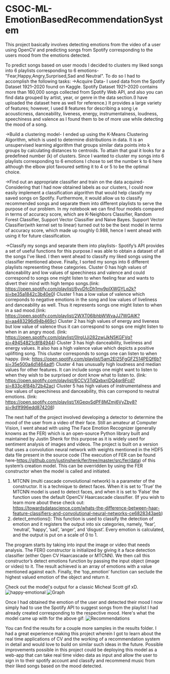 # CSOC-ML-EmotionBasedRecommendationSystem 
This project basically involves detecting emotions from the video of a user using OpenCV and predicting songs from Spotify corresponding to the users mood from the emotions detected.

To predict songs based on user moods I decided to clusters my liked songs into 6 playlists corresponding to 6 emotions-"Fear,Happy,Angry,Surprised,Sad and Neutral". To do so I had to accomplish the following tasks:
->Acquire Data- I used data from the Spotify Dataset 1921–2020 found on Kaggle. Spotify Dataset 1921–2020 contains more than 160,000 songs collected from Spotify Web API, and also you can find data grouped by artist, year, or genre in the data section.(I have uploaded the dataset here as well for reference.) It provides a large variety of features; however, I used 8 features for describing a song i,e acousticness, danceability, liveness, energy, instrumentalness, loudness, speechiness and valence as I found them to be of more use while detecting the mood of a song.

->Build a clustering model- I ended up using the K-Means Clustering Algorithm, which is used to determine distributions in data. It is an unsupervised learning algorithm that groups similar data points into k groups by calculating distances to centroids. To attain that goal it looks for a predefined number (k) of clusters. Since I wanted to cluster my songs into 6 playlists corresponding to 6 emotions I chose to set the number k to 6 here although the elbow plot favoured setting it to 4 or 5 to be the optimal choice.

->Find out an appropriate classifier and train on the data acquired- Considering that I had now obtained labels as our clusters, I could now easily implement a classification algorithm that would help classify my saved songs on Spotify. Furthermore, it would allow us to classify recommended songs and separate them into different playlists to serve the purpose of our problem. In my notebook we can find four models compared in terms of accuracy score, which are K-Neighbors Classifier, Random Forest Classifier, Support Vector Classifier and Naive Bayes. Support Vector Classifier(with kernel set to linear) turned out to be the best model in terms of accuracy score, which made up roughly 0.988, hence I went ahead with using it for future classification.

->Classify my songs and separate them into playlists- Spotify’s API provides a set of useful functions for this purpose.I was able to obtain a dataset of all the songs I've liked. I then went ahead to classify my liked songs using the classifier mentioned above. Finally, I sorted my songs into 6 different playlists representing these categories.
Cluster 0 has high values of danceability and low values of speechiness and valence and could correspond to songs one might listen to when feeling fear and wants to divert their mind with high tempo songs.(link: https://open.spotify.com/playlist/6yvDfcDh1my9pIXWGYLq2k?si=be35a1842c3b40e0)
Cluster 1 has a low value of valence which correponds to negative emotions in the song and low values of liveliness and danceability as well. Thus it represents songs one might listen to when in a sad mood.(link: https://open.spotify.com/playlist/2WXT06lbhbWWvaJJ7WGAlK?si=aa483296d94b469c)
Cluster 2 has high values of energy and liveness but low value of valence thus it can correspond to songs one might listen to when in an angry mood.
(link: https://open.spotify.com/playlist/0lrgUJi282zwjJkN5KGFVq?si=49454821c8f84944)
Cluster 3 has high danceability, liveliness and energy values. It also has a high valence value which depicts a positive uplifiting song. This cluster corresponds to songs one can listen to when happy. (link: https://open.spotify.com/playlist/5am2EI25FgGFZ514PEQf6b?si=35e500a4d1464adf)
Cluster 4 has unusually high loudness and median values for other features. It can include songs one might want to listen to when they wish to be surprised or dont know what to listen to. (link: https://open.spotify.com/playlist/6CCV3TdQxbxriDQ4qr8Fcd?si=833c4f84b72b42ac)
Cluster 5 has high values of instrumentalness and low values of speechiness and danceability, this can correpond to neutral emotions.
(link: https://open.spotify.com/playlist/1XGeqvSdPF8MZmj6VyZby8?si=9d1f996edd874208)

The next half of the project involved developing a detector to determine the mood of the user from a video of their face. Still an amateur at Computer Vision, I went ahead with using The Face Emotion Recognizer (generally knowns as the FER) which is an open-source Python library built and maintained by Justin Shenk for this purpose as it is widely used for sentiment analysis of images and videos. The project is built on a version that uses a convolution neural network with weights mentioned in the HDF5 data file present in the source code (The execution of FER can be found here-https://github.com/justinshenk/fer/tree/master/src/fer/data) of this system’s creation model. This can be overridden by using the FER constructor when the model is called and initiated.
1. MTCNN (multi cascade convolutional network) is a parameter of the constructor. It is a technique to detect faces. When it is set to ‘True’ the MTCNN model is used to detect faces, and when it is set to ‘False’ the function uses the default OpenCV Haarcascade classifier.
(If you wish to learn more about these check out: https://towardsdatascience.com/whats-the-difference-between-haar-feature-classifiers-and-convolutional-neural-networks-ce6828343aeb)
2. detect_emotions(): This function is used to classify the detection of emotion and it registers the output into six categories, namely, ‘fear’, ‘neutral’, ‘happy’, ’sad’, ‘anger’, and ‘disgust’. Every emotion is calculated, and the output is put on a scale of 0 to 1.

The program starts by taking into input the image or video that needs analysis. The FER() constructor is initialized by giving it a face detection classifier (either Open CV Haarcascade or MTCNN). We then call this constructor’s detect emotions function by passing the input object (image or video) to it. The result achieved is an array of emotions with a value mentioned against each. Finally, the ‘top_emotion’ function can seclude the highest valued emotion of the object and return it.

Check out the model's output for a classic Micheal Scott gif xD.
![happy-emotional](https://user-images.githubusercontent.com/96650742/186596589-b178e2c8-dfe7-4b11-a363-3648be831352.gif) ![Graph](https://user-images.githubusercontent.com/96650742/186598719-3614eb21-cf2a-4c9c-8de0-7d1d5fd5d6c2.png)

Once I had obtained the emotion of the user and detected their mood I now simply had to use the Spotify API to suggest songs from the playlist I had already created corresponding to the respective mood. Here's what the model came up with for the above gif:
![Recommendations](https://user-images.githubusercontent.com/96650742/186599065-ed47a82a-2ce0-417c-819b-bac67df794d9.png)

You can find the results for a couple more samples in the results folder. I had a great experience making this project wherein I got to learn about the real time applications of CV and the working of a recommendation system in detail and would love to build on similar such ideas in the future.
Possible improvements possible in this project could be deploying this model as a web-app that can take real time video data as input and allow the user to sign in to their spotify account and classify and recommend music from their liked songs based on the mood detected.

